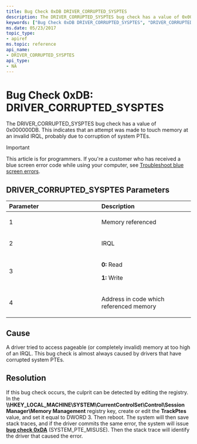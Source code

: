 ```yaml
---
title: Bug Check 0xDB DRIVER_CORRUPTED_SYSPTES
description: The DRIVER_CORRUPTED_SYSPTES bug check has a value of 0x000000DB. This indicates that an attempt was made to touch memory at an invalid IRQL, probably due to corruption of system PTEs.
keywords: ["Bug Check 0xDB DRIVER_CORRUPTED_SYSPTES", "DRIVER_CORRUPTED_SYSPTES"]
ms.date: 05/23/2017
topic_type:
- apiref
ms.topic: reference
api_name:
- DRIVER_CORRUPTED_SYSPTES
api_type:
- NA
---
```


# Bug Check 0xDB: DRIVER\_CORRUPTED\_SYSPTES


The DRIVER\_CORRUPTED\_SYSPTES bug check has a value of 0x000000DB. This indicates that an attempt was made to touch memory at an invalid IRQL, probably due to corruption of system PTEs.

> [!IMPORTANT]
> This article is for programmers. If you're a customer who has received a blue screen error code while using your computer, see [Troubleshoot blue screen errors](https://www.windows.com/stopcode).


## DRIVER\_CORRUPTED\_SYSPTES Parameters


<table>
<colgroup>
<col width="50%" />
<col width="50%" />
</colgroup>
<thead>
<tr class="header">
<th align="left">Parameter</th>
<th align="left">Description</th>
</tr>
</thead>
<tbody>
<tr class="odd">
<td align="left"><p>1</p></td>
<td align="left"><p>Memory referenced</p></td>
</tr>
<tr class="even">
<td align="left"><p>2</p></td>
<td align="left"><p>IRQL</p></td>
</tr>
<tr class="odd">
<td align="left"><p>3</p></td>
<td align="left"><p><strong>0:</strong> Read</p>
<p><strong>1:</strong> Write</p></td>
</tr>
<tr class="even">
<td align="left"><p>4</p></td>
<td align="left"><p>Address in code which referenced memory</p></td>
</tr>
</tbody>
</table>

 

## Cause

A driver tried to access pageable (or completely invalid) memory at too high of an IRQL. This bug check is almost always caused by drivers that have corrupted system PTEs.

## Resolution

If this bug check occurs, the culprit can be detected by editing the registry. In the **\\\\HKEY\_LOCAL\_MACHINE\\SYSTEM\\CurrentControlSet\\Control\\Session Manager\\Memory Management** registry key, create or edit the **TrackPtes** value, and set it equal to DWORD 3. Then reboot. The system will then save stack traces, and if the driver commits the same error, the system will issue [**bug check 0xDA**](bug-check-0xda--system-pte-misuse.md) (SYSTEM\_PTE\_MISUSE). Then the stack trace will identify the driver that caused the error.

 

 




